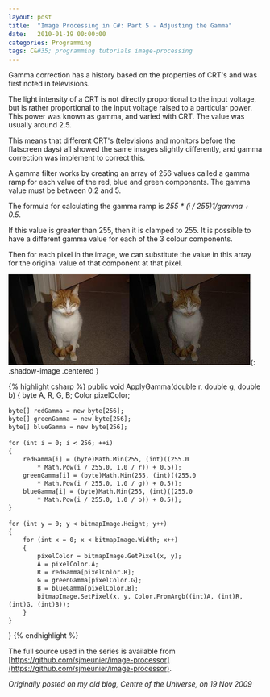 ```yaml
---
layout: post
title:  "Image Processing in C#: Part 5 - Adjusting the Gamma"
date:   2010-01-19 00:00:00
categories: Programming
tags: C&#35; programming tutorials image-processing
---
```


Gamma correction has a history based on the properties of CRT's and was first noted in televisions.

The light intensity of a CRT is not directly proportional to the input voltage, but is rather proportional to the input voltage raised to a particular power. This power was known as gamma, and varied with CRT. The value was usually around 2.5.

This means that different CRT's (televisions and monitors before the flatscreen days) all showed the same images slightly differently, and gamma correction was implement to correct this.

A gamma filter works by creating an array of 256 values called a gamma ramp for each value of the red, blue and green components. The gamma value must be between 0.2 and 5.

The formula for calculating the gamma ramp is _255 * (i / 255)1/gamma + 0.5_.

If this value is greater than 255, then it is clamped to 255. It is possible to have a different gamma value for each of the 3 colour components.

Then for each pixel in the image, we can substitute the value in this array for the original value of that component at that pixel.
<!--more-->

![Gamma](/assets/images/blog/Garfield-Gamma.jpg){: .shadow-image .centered }

{% highlight csharp %}
public void ApplyGamma(double r, double g, double b)
{
	byte A, R, G, B;
	Color pixelColor;

	byte[] redGamma = new byte[256];
	byte[] greenGamma = new byte[256];
	byte[] blueGamma = new byte[256];

	for (int i = 0; i < 256; ++i)
	{
		redGamma[i] = (byte)Math.Min(255, (int)((255.0
			* Math.Pow(i / 255.0, 1.0 / r)) + 0.5));
		greenGamma[i] = (byte)Math.Min(255, (int)((255.0
			* Math.Pow(i / 255.0, 1.0 / g)) + 0.5));
		blueGamma[i] = (byte)Math.Min(255, (int)((255.0
			* Math.Pow(i / 255.0, 1.0 / b)) + 0.5));
	}

	for (int y = 0; y < bitmapImage.Height; y++)
	{
		for (int x = 0; x < bitmapImage.Width; x++)
		{
			pixelColor = bitmapImage.GetPixel(x, y);
			A = pixelColor.A;
			R = redGamma[pixelColor.R];
			G = greenGamma[pixelColor.G];
			B = blueGamma[pixelColor.B];
			bitmapImage.SetPixel(x, y, Color.FromArgb((int)A, (int)R, (int)G, (int)B));
		}
	}
}
{% endhighlight %}

The full source used in the series is available from [https://github.com/sjmeunier/image-processor](https://github.com/sjmeunier/image-processor).

_Originally posted on my old blog, Centre of the Universe, on 19 Nov 2009_